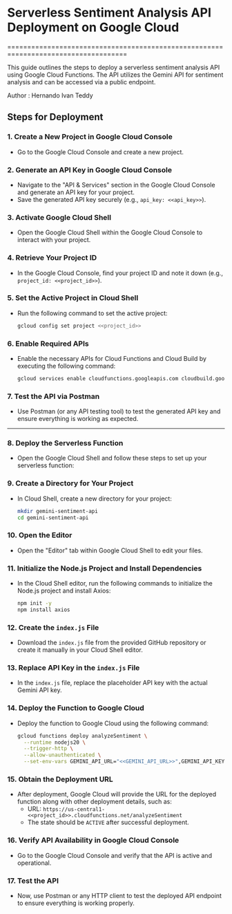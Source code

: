 # Serverless Sentiment Analysis API Deployment on Google Cloud

====================================================================================

This guide outlines the steps to deploy a serverless sentiment analysis API using Google Cloud Functions. The API utilizes the Gemini API for sentiment analysis and can be accessed via a public endpoint.

Author : Hernando Ivan Teddy

## Steps for Deployment

### 1. **Create a New Project in Google Cloud Console**
   - Go to the Google Cloud Console and create a new project.

### 2. **Generate an API Key in Google Cloud Console**
   - Navigate to the "API & Services" section in the Google Cloud Console and generate an API key for your project.
   - Save the generated API key securely (e.g., `api_key: <<api_key>>`).

### 3. **Activate Google Cloud Shell**
   - Open the Google Cloud Shell within the Google Cloud Console to interact with your project.

### 4. **Retrieve Your Project ID**
   - In the Google Cloud Console, find your project ID and note it down (e.g., `project_id: <<project_id>>`).

### 5. **Set the Active Project in Cloud Shell**
   - Run the following command to set the active project:
     ```bash
     gcloud config set project <<project_id>>
     ```

### 6. **Enable Required APIs**
   - Enable the necessary APIs for Cloud Functions and Cloud Build by executing the following command:
     ```bash
     gcloud services enable cloudfunctions.googleapis.com cloudbuild.googleapis.com run.googleapis.com
     ```

### 7. **Test the API via Postman**
   - Use Postman (or any API testing tool) to test the generated API key and ensure everything is working as expected.

---

### 8. **Deploy the Serverless Function**

   - Open the Google Cloud Shell and follow these steps to set up your serverless function:

### 9. **Create a Directory for Your Project**
   - In Cloud Shell, create a new directory for your project:
     ```bash
     mkdir gemini-sentiment-api
     cd gemini-sentiment-api
     ```

### 10. **Open the Editor**
   - Open the "Editor" tab within Google Cloud Shell to edit your files.

### 11. **Initialize the Node.js Project and Install Dependencies**
   - In the Cloud Shell editor, run the following commands to initialize the Node.js project and install Axios:
     ```bash
     npm init -y
     npm install axios
     ```

### 12. **Create the `index.js` File**
   - Download the `index.js` file from the provided GitHub repository or create it manually in your Cloud Shell editor.

### 13. **Replace API Key in the `index.js` File**
   - In the `index.js` file, replace the placeholder API key with the actual Gemini API key.

### 14. **Deploy the Function to Google Cloud**
   - Deploy the function to Google Cloud using the following command:
     ```bash
     gcloud functions deploy analyzeSentiment \
       --runtime nodejs20 \
       --trigger-http \
       --allow-unauthenticated \
       --set-env-vars GEMINI_API_URL="<<GEMINI_API_URL>>",GEMINI_API_KEY="<<GEMINI_API_KEY>>",SERVERLESS_API_KEY="<<your_serverless_api_key_custom_name>>"
     ```

### 15. **Obtain the Deployment URL**
   - After deployment, Google Cloud will provide the URL for the deployed function along with other deployment details, such as:
     - URL: `https://us-central1-<<project_id>>.cloudfunctions.net/analyzeSentiment`
     - The state should be `ACTIVE` after successful deployment.

### 16. **Verify API Availability in Google Cloud Console**
   - Go to the Google Cloud Console and verify that the API is active and operational.

### 17. **Test the API**
   - Now, use Postman or any HTTP client to test the deployed API endpoint to ensure everything is working properly.



